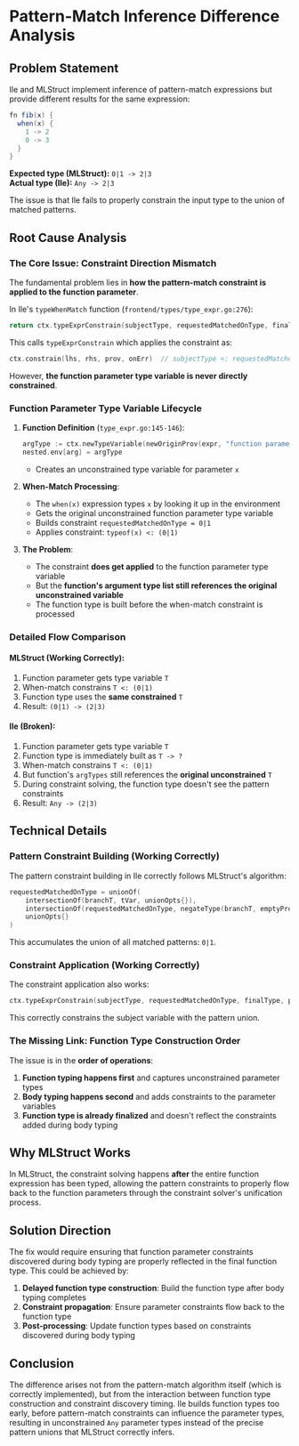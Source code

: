 # Pattern-Match Inference Difference Analysis

## Problem Statement

Ile and MLStruct implement inference of pattern-match expressions but provide different results for the same expression:

```scala
fn fib(x) {
  when(x) {
    1 -> 2
    0 -> 3
  }
}
```

**Expected type (MLStruct):** `0|1 -> 2|3`  
**Actual type (Ile):** `Any -> 2|3`

The issue is that Ile fails to properly constrain the input type to the union of matched patterns.

## Root Cause Analysis

### The Core Issue: Constraint Direction Mismatch

The fundamental problem lies in **how the pattern-match constraint is applied to the function parameter**. 

In Ile's `typeWhenMatch` function (`frontend/types/type_expr.go:276`):

```go
return ctx.typeExprConstrain(subjectType, requestedMatchedOnType, finalType, prov)
```

This calls `typeExprConstrain` which applies the constraint as:
```go
ctx.constrain(lhs, rhs, prov, onErr)  // subjectType <: requestedMatchedOnType
```

However, **the function parameter type variable is never directly constrained**.

### Function Parameter Type Variable Lifecycle

1. **Function Definition** (`type_expr.go:145-146`):
   ```go
   argType := ctx.newTypeVariable(newOriginProv(expr, "function parameter", ""), "", nil, nil)
   nested.env[arg] = argType
   ```
   - Creates an unconstrained type variable for parameter `x`

2. **When-Match Processing**:
   - The `when(x)` expression types `x` by looking it up in the environment
   - Gets the original unconstrained function parameter type variable
   - Builds constraint `requestedMatchedOnType = 0|1` 
   - Applies constraint: `typeof(x) <: (0|1)`

3. **The Problem**:
   - The constraint **does get applied** to the function parameter type variable
   - But the **function's argument type list still references the original unconstrained variable**
   - The function type is built before the when-match constraint is processed

### Detailed Flow Comparison

#### MLStruct (Working Correctly):
1. Function parameter gets type variable `T`
2. When-match constrains `T <: (0|1)`  
3. Function type uses the **same constrained** `T`
4. Result: `(0|1) -> (2|3)`

#### Ile (Broken):
1. Function parameter gets type variable `T` 
2. Function type is immediately built as `T -> ?`
3. When-match constrains `T <: (0|1)` 
4. But function's `argTypes` still references the **original unconstrained** `T`
5. During constraint solving, the function type doesn't see the pattern constraints
6. Result: `Any -> (2|3)`

## Technical Details

### Pattern Constraint Building (Working Correctly)

The pattern constraint building in Ile correctly follows MLStruct's algorithm:

```go
requestedMatchedOnType = unionOf(
    intersectionOf(branchT, tVar, unionOpts{}), 
    intersectionOf(requestedMatchedOnType, negateType(branchT, emptyProv), unionOpts{}), 
    unionOpts{}
)
```

This accumulates the union of all matched patterns: `0|1`.

### Constraint Application (Working Correctly)

The constraint application also works:
```go
ctx.typeExprConstrain(subjectType, requestedMatchedOnType, finalType, prov)
```

This correctly constrains the subject variable with the pattern union.

### The Missing Link: Function Type Construction Order

The issue is in the **order of operations**:

1. **Function typing happens first** and captures unconstrained parameter types
2. **Body typing happens second** and adds constraints to the parameter variables  
3. **Function type is already finalized** and doesn't reflect the constraints added during body typing

## Why MLStruct Works

In MLStruct, the constraint solving happens **after** the entire function expression has been typed, allowing the pattern constraints to properly flow back to the function parameters through the constraint solver's unification process.

## Solution Direction

The fix would require ensuring that function parameter constraints discovered during body typing are properly reflected in the final function type. This could be achieved by:

1. **Delayed function type construction**: Build the function type after body typing completes
2. **Constraint propagation**: Ensure parameter constraints flow back to the function type
3. **Post-processing**: Update function types based on constraints discovered during body typing

## Conclusion

The difference arises not from the pattern-match algorithm itself (which is correctly implemented), but from the interaction between function type construction and constraint discovery timing. Ile builds function types too early, before pattern-match constraints can influence the parameter types, resulting in unconstrained `Any` parameter types instead of the precise pattern unions that MLStruct correctly infers.